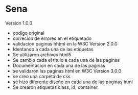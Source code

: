 # Sena
Version 1.0.0
 - codigo original
 - correcion de errores en el etiquetado
 - validacion paginas hhtml en la W3C
Version 2.0.0
 - Identando a cada una de las etiquetas
 - Se utilizaron archivos html5
 - Se cambio cada el titulo a cada una de las paginas
 - Documentacion en cada una de las paginas
 - se validaron las paginas html en W3C
Version 3.0.0
 - se creo una carpeta de css
 - se hizo diferente diseño en cada una de las paginas html
 - Se crearon etiquetas class, id, container. 
